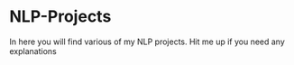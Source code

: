# NLP-Projects
In here you will find various of my NLP projects. Hit me up if you need any explanations 
